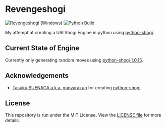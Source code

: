 # Revengeshogi

[![Revengeshogi (Windows)](https://github.com/SriMethan/revengeshogi/actions/workflows/windows-build.yml/badge.svg)](https://github.com/SriMethan/revengeshogi/actions/workflows/windows-build.yml)
[![Python Build](https://github.com/SriMethan/Revengeshogi/actions/workflows/python-build.yml/badge.svg)](https://github.com/SriMethan/Revengeshogi/actions/workflows/python-build.yml)


My attempt at creating a USI Shogi Engine in python using [python-shogi](https://github.com/gunyarakun/python-shogi).

## Current State of Engine

Currently only generating random moves using [python-shogi 1.0.15](https://pypi.org/project/python-shogi/).

## Acknowledgements

- [Tasuku SUENAGA a.k.a. gunyarakun](https://github.com/gunyarakun) for creating [python-shogi](https://pypi.org/project/python-shogi).

## License

This repository is run under the MIT License. View the [LICENSE file](https://github.com/SriMethan/Revengeshogi/blob/main/LICENSE) for more details.
